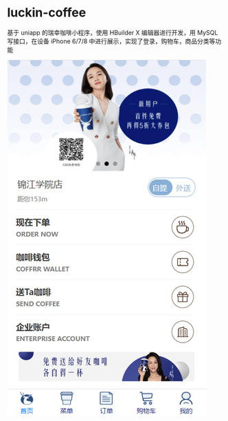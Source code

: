 # luckin-coffee

基于 uniapp 的瑞幸咖啡小程序，使用 HBuilder X 编辑器进行开发，用 MySQL 写接口，在设备 iPhone 6/7/8 中进行展示，实现了登录，购物车，商品分类等功能

![image](readme/Snipaste_2023-07-12_22-18-38.png)


